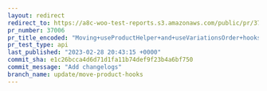 ```yaml
---
layout: redirect
redirect_to: https://a8c-woo-test-reports.s3.amazonaws.com/public/pr/37006/api/index.html
pr_number: 37006
pr_title_encoded: "Moving+useProductHelper+and+useVariationsOrder+hooks+to+product+editor+package"
pr_test_type: api
last_published: "2023-02-28 20:43:15 +0000"
commit_sha: e1c26bcca4d6d71d1fa11b74def9f23b4a6bf750
commit_message: "Add changelogs"
branch_name: update/move-product-hooks
---
```

